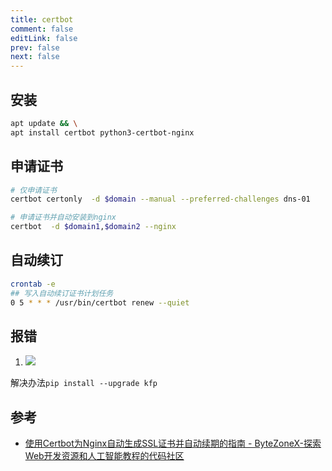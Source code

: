 ```yaml
---
title: certbot
comment: false
editLink: false
prev: false
next: false
---
```

## 安装

```bash
apt update && \
apt install certbot python3-certbot-nginx
```

## 申请证书

```bash
# 仅申请证书
certbot certonly  -d $domain --manual --preferred-challenges dns-01

# 申请证书并自动安装到nginx
certbot  -d $domain1,$domain2 --nginx

```

## 自动续订

```bash
crontab -e
## 写入自动续订证书计划任务
0 5 * * * /usr/bin/certbot renew --quiet

```

## 报错

1. ![](https://cdn.jsdelivr.net/gh/hhypygy/images@master/20240109/image.24wmlfwdc9og.png)

解决办法``pip install --upgrade kfp``

## 参考

* [使用Certbot为Nginx自动生成SSL证书并自动续期的指南 - ByteZoneX-探索Web开发资源和人工智能教程的代码社区](https://www.bytezonex.com/archives/70.html)

